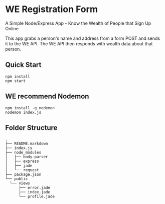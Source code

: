# WE Registration Form

A Simple Node/Express App - Know the Wealth of People that Sign Up Online

This app grabs a person's name and address from a form POST and sends it to the WE API. The WE API then responds with wealth data about that person.

## Quick Start

    npm install
    npm start

## WE recommend Nodemon

    npm install -g nodemon
    nodemon index.js

## Folder Structure
    .
    ├── README.markdown
    ├── index.js
    ├── node_modules
    │   ├── body-parser
    │   ├── express
    │   ├── jade
    │   └── request
    ├── package.json
    └── public
      └── views
          ├── error.jade
          ├── index.jade
          └── profile.jade
          
